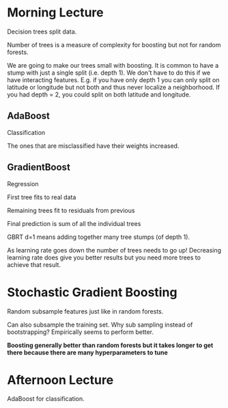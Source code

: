 # Morning Lecture

Decision trees split data.

Number of trees is a measure of complexity for boosting but not for random forests.

We are going to make our trees small with boosting. It is common to have a stump with just a single split (i.e. depth 1). We don't have to do this if we have interacting features. E.g. if you have only depth 1 you can only split on latitude or longitude but not both and thus never localize a neighborhood. If you had depth = 2, you could split on both latitude and longitude.

## AdaBoost

Classification

The ones that are misclassified have their weights increased.

## GradientBoost

Regression

First tree fits to real data

Remaining trees fit to residuals from previous

Final prediction is sum of all the individual trees

GBRT d=1 means adding together many tree stumps (of depth 1).

As learning rate goes down the number of trees needs to go up! Decreasing learning rate does give you better results but you need more trees to achieve that result.

# Stochastic Gradient Boosting

Random subsample features just like in random forests.

Can also subsample the training set. Why sub sampling instead of bootstrapping? Empirically seems to perform better.

__Boosting generally better than random forests but it takes longer to get there because there are many hyperparameters to tune__

# Afternoon Lecture

AdaBoost for classification.
